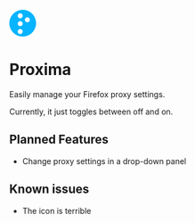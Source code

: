 ![Proxima logo](./icon.png)
# Proxima
Easily manage your Firefox proxy settings.

Currently, it just toggles between off and on.

## Planned Features
- Change proxy settings in a drop-down panel

## Known issues
- The icon is terrible
